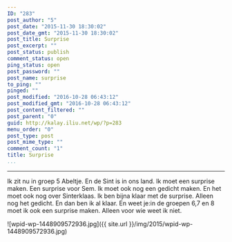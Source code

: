 ```yaml
---
ID: "283"
post_author: "5"
post_date: "2015-11-30 18:30:02"
post_date_gmt: "2015-11-30 18:30:02"
post_title: Surprise
post_excerpt: ""
post_status: publish
comment_status: open
ping_status: open
post_password: ""
post_name: surprise
to_ping: ""
pinged: ""
post_modified: "2016-10-28 06:43:12"
post_modified_gmt: "2016-10-28 06:43:12"
post_content_filtered: ""
post_parent: "0"
guid: http://kalay.iliu.net/wp/?p=283
menu_order: "0"
post_type: post
post_mime_type: ""
comment_count: "1"
title: Surprise
...
```

---

Ik zit nu in groep 5 Abeltje.
En de Sint is in ons land.
Ik moet een surprise maken.
Een surprise voor Sem.
Ik moet ook nog een gedicht maken.
En het moet ook nog over Sinterklaas.
Ik ben bijna klaar met de surprise.
Alleen nog het gedicht.
En dan ben ik al klaar.
En weet je:in de groepen 6,7 en 8 moet ik ook een surprise maken.
Alleen voor wie weet ik niet.

![wpid-wp-1448909572936.jpg]({{ site.url }}/img/2015/wpid-wp-1448909572936.jpg)

